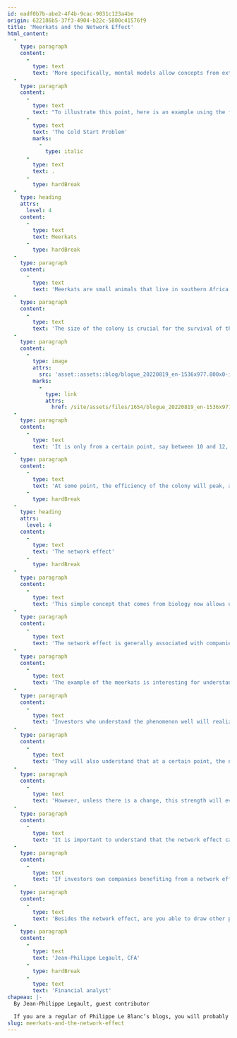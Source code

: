 ```yaml
---
id: eadf0b7b-abe2-4f4b-9cac-9031c123a4be
origin: 622186b5-37f3-4904-b22c-5800c41576f9
title: 'Meerkats and the Network Effect'
html_content:
  -
    type: paragraph
    content:
      -
        type: text
        text: 'More specifically, mental models allow concepts from external fields such as psychology and history to be used in order to apply them to investing. By making such parallels, the investor risks better understanding and, above all, anticipating the course of certain events.'
  -
    type: paragraph
    content:
      -
        type: text
        text: "To illustrate this point, here is an example using the field of biology. This example is inspired by a passage from Andrew Chen’s book,\_"
      -
        type: text
        text: 'The Cold Start Problem'
        marks:
          -
            type: italic
      -
        type: text
        text: .
      -
        type: hardBreak
  -
    type: heading
    attrs:
      level: 4
    content:
      -
        type: text
        text: Meerkats
      -
        type: hardBreak
  -
    type: paragraph
    content:
      -
        type: text
        text: 'Meerkats are small animals that live in southern Africa. They usually live in groups of 20 to 50 members. To protect themselves, meerkats use sentinels which, raising themselves on their hind legs, scan the horizon in search of predators. As danger approaches, the members are warned and run for cover. In addition to protecting themselves, meerkats also hunt collectively.'
  -
    type: paragraph
    content:
      -
        type: text
        text: 'The size of the colony is crucial for the survival of the group. Indeed, a small colony of meerkats will not be adequately protected. A group of three to six meerkats, for example, is at greater risk of losing one to a predator. Such a loss then accelerates the destruction of the group. Thus, the survival rate of a small group of meerkats is low. The weakness of its community network is illustrated in section A of the graph below.'
  -
    type: paragraph
    content:
      -
        type: image
        attrs:
          src: 'asset::assets::blog/blogue_20220819_en-1536x977.800x0-is.png'
        marks:
          -
            type: link
            attrs:
              href: /site/assets/files/1654/blogue_20220819_en-1536x977.png
  -
    type: paragraph
    content:
      -
        type: text
        text: 'It is only from a certain point, say between 10 and 12, that the collective effect takes on its full meaning for the colony. Being now well protected, the colony will be able to feed properly and to reproduce. Thus, the arrival of new members in a well-established colony will drastically improve the strength of the community and the prospects for survival of the group. This rapid improvement is illustrated in section B of the graph.'
  -
    type: paragraph
    content:
      -
        type: text
        text: 'At some point, the efficiency of the colony will peak, and the strength of the network may even decline. This situation occurs in the case of overcrowding. The decline could be caused by a lack of food or space in its environment. A large group also provides multiple targets for predators. This peak is illustrated in part C of the graph.'
      -
        type: hardBreak
  -
    type: heading
    attrs:
      level: 4
    content:
      -
        type: text
        text: 'The network effect'
      -
        type: hardBreak
  -
    type: paragraph
    content:
      -
        type: text
        text: 'This simple concept that comes from biology now allows us to better understand the functioning of the network effect found in many companies.'
  -
    type: paragraph
    content:
      -
        type: text
        text: 'The network effect is generally associated with companies or platforms such as Facebook (META), Uber (UBER), YouTube (GOOG), Dropbox (DBX), Bumble (BMBL) and eBay (EBAY), where the addition of a member improves the strength of the network. For example, a network consisting of 50 active Uber cars in a region is much stronger than a network consisting of only two active cars.'
  -
    type: paragraph
    content:
      -
        type: text
        text: 'The example of the meerkats is interesting for understanding the dynamics of the network effect, but it is probably even more so for anticipating the course of events.'
  -
    type: paragraph
    content:
      -
        type: text
        text: 'Investors who understand the phenomenon well will realize that it is difficult for an embryonic network to develop. The risk of failure for a company at this stage is high.'
  -
    type: paragraph
    content:
      -
        type: text
        text: 'They will also understand that at a certain point, the network could quickly gain strength. A well-established and healthy network reduces risk and generally improves prospects for growth and profitability.'
  -
    type: paragraph
    content:
      -
        type: text
        text: 'However, unless there is a change, this strength will eventually peak before declining. The investor will understand that overcrowding is not necessarily beneficial to the network.'
  -
    type: paragraph
    content:
      -
        type: text
        text: 'It is important to understand that the network effect can also work in reverse. If a network gradually loses members, its strength could quickly erode. Blackberry, Nokia or MySpace are examples of companies that suffered this fate.'
  -
    type: paragraph
    content:
      -
        type: text
        text: 'If investors own companies benefiting from a network effect, they should closely monitor those that are in phase C of the graph above. The analogy with meerkats could potentially help them identify networks that are deteriorating and anticipate the impact on their business model and profitability.'
  -
    type: paragraph
    content:
      -
        type: text
        text: 'Besides the network effect, are you able to draw other parallels between biology and investment?'
  -
    type: paragraph
    content:
      -
        type: text
        text: 'Jean-Philippe Legault, CFA'
      -
        type: hardBreak
      -
        type: text
        text: 'Financial analyst'
chapeau: |-
  By Jean-Philippe Legault, guest contributor

  If you are a regular of Philippe Le Blanc’s blogs, you will probably have noticed the importance he places on mental models. Like him, I believe in the importance of these models since they serve to simplify abstract concepts or phenomena.
slug: meerkats-and-the-network-effect
---
```

